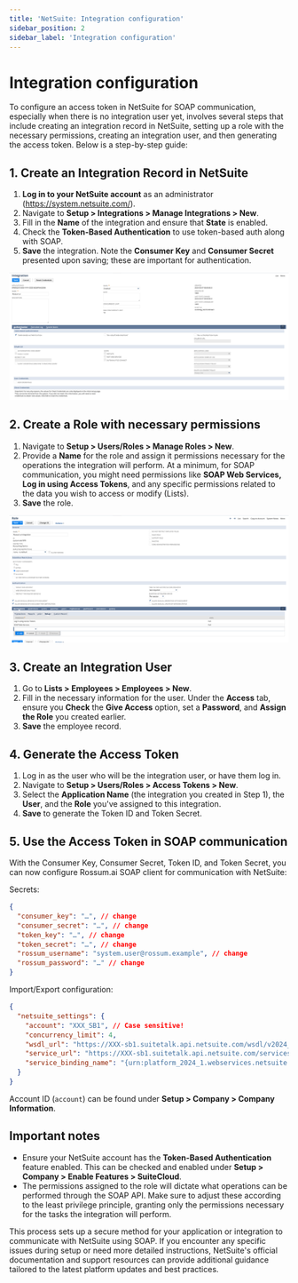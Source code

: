 ```yaml
---
title: 'NetSuite: Integration configuration'
sidebar_position: 2
sidebar_label: 'Integration configuration'
---
```


# Integration configuration

To configure an access token in NetSuite for SOAP communication, especially when there is no integration user yet, involves several steps that include creating an integration record in NetSuite, setting up a role with the necessary permissions, creating an integration user, and then generating the access token. Below is a step-by-step guide:

## 1. Create an Integration Record in NetSuite

1. **Log in to your NetSuite account** as an administrator (https://system.netsuite.com/).
1. Navigate to **Setup > Integrations > Manage Integrations > New**.
1. Fill in the **Name** of the integration and ensure that **State** is enabled.
1. Check the **Token-Based Authentication** to use token-based auth along with SOAP.
1. **Save** the integration. Note the **Consumer Key** and **Consumer Secret** presented upon saving; these are important for authentication.

![NetSuite Integration configuration](./img/netsuite-integration.png)

## 2. Create a Role with necessary permissions

1. Navigate to **Setup > Users/Roles > Manage Roles > New**.
1. Provide a **Name** for the role and assign it permissions necessary for the operations the integration will perform. At a minimum, for SOAP communication, you might need permissions like **SOAP Web Services, Log in using Access Tokens**, and any specific permissions related to the data you wish to access or modify (Lists).
1. **Save** the role.

![NetSuite Role configuration](./img/netsuite-role.png)

## 3. Create an Integration User

1. Go to **Lists > Employees > Employees > New**.
1. Fill in the necessary information for the user. Under the **Access** tab, ensure you **Check** the **Give Access** option, set a **Password**, and **Assign the Role** you created earlier.
1. **Save** the employee record.

## 4. Generate the Access Token

1. Log in as the user who will be the integration user, or have them log in.
1. Navigate to **Setup > Users/Roles > Access Tokens > New**.
1. Select the **Application Name** (the integration you created in Step 1), the **User**, and the **Role** you've assigned to this integration.
1. **Save** to generate the Token ID and Token Secret.

## 5. Use the Access Token in SOAP communication

With the Consumer Key, Consumer Secret, Token ID, and Token Secret, you can now configure Rossum.ai SOAP client for communication with NetSuite:

Secrets:

```json
{
  "consumer_key": "…", // change
  "consumer_secret": "…", // change
  "token_key": "…", // change
  "token_secret": "…", // change
  "rossum_username": "system.user@rossum.example", // change
  "rossum_password": "…" // change
}
```

Import/Export configuration:

```json
{
  "netsuite_settings": {
    "account": "XXX_SB1", // Case sensitive!
    "concurrency_limit": 4,
    "wsdl_url": "https://XXX-sb1.suitetalk.api.netsuite.com/wsdl/v2024_1_0/netsuite.wsdl",
    "service_url": "https://XXX-sb1.suitetalk.api.netsuite.com/services/NetSuitePort_2024_1",
    "service_binding_name": "{urn:platform_2024_1.webservices.netsuite.com}NetSuiteBinding"
  }
}
```

Account ID (`account`) can be found under **Setup > Company > Company Information**.

## Important notes

- Ensure your NetSuite account has the **Token-Based Authentication** feature enabled. This can be checked and enabled under **Setup > Company > Enable Features > SuiteCloud**.
- The permissions assigned to the role will dictate what operations can be performed through the SOAP API. Make sure to adjust these according to the least privilege principle, granting only the permissions necessary for the tasks the integration will perform.

This process sets up a secure method for your application or integration to communicate with NetSuite using SOAP. If you encounter any specific issues during setup or need more detailed instructions, NetSuite's official documentation and support resources can provide additional guidance tailored to the latest platform updates and best practices.
